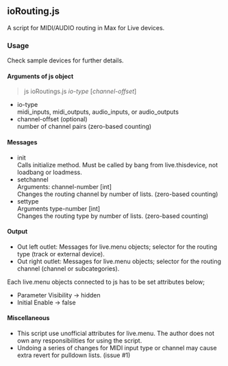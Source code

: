 ## ioRouting.js
A script for MIDI/AUDIO routing in Max for Live devices.

### Usage
Check sample devices for further details.

#### Arguments of js object
> js ioRoutings.js *io-type* [*channel-offset*]
- io-type<br>
midi_inputs, midi_outputs, audio_inputs, or audio_outputs
- channel-offset (optional)<br>
number of channel pairs (zero-based counting)

#### Messages
- init<br>
    Calls initialize method. Must be called by bang from live.thisdevice, not loadbang or loadmess.
- setchannel<br>
    Arguments: channel-number [int]<br>
    Changes the routing channel by number of lists. (zero-based counting)
- settype<br>
    Arguments type-number [int]<br>
    Changes the routing type by number of lists. (zero-based counting)

#### Output
- Out left outlet: Messages for live.menu objects; selector for the routing type (track or external device).
- Out right outlet: Messages for live.menu objects; selector for the routing channel (channel or subcategories).

Each live.menu objects connected to js has to be set attributes below;<br>
- Parameter Visibility -> hidden
- Initial Enable -> false

#### Miscellaneous
- This script use unofficial attributes for live.menu. The author does not own any responsibilities for using the script.
- Undoing a series of changes for MIDI input type or channel may cause extra revert for pulldown lists. (issue #1)
